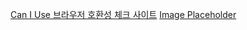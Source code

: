 [Can I Use 브라우저 호환성 체크 사이트](https://caniuse.com/?search=box-shadow)
[Image Placeholder ](https://placehold.co/)
